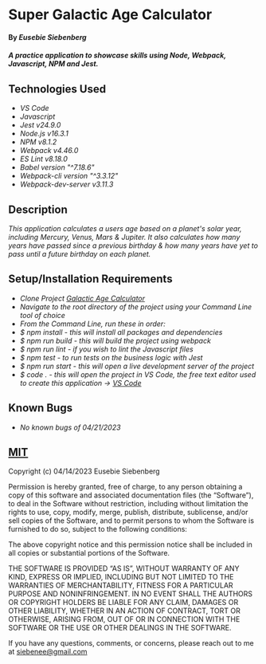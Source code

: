 # Super Galactic Age Calculator

#### By _Eusebie Siebenberg_

#### _A practice application to showcase skills using Node, Webpack, Javascript, NPM and Jest._

## Technologies Used

* _VS Code_
* _Javascript_
* _Jest v24.9.0_
* _Node.js v16.3.1_
* _NPM v8.1.2_
* _Webpack v4.46.0_
* _ES Lint v8.18.0_
* _Babel version "^7.18.6"_
* _Webpack-cli version "^3.3.12"_
* _Webpack-dev-server v3.11.3_

## Description

_This application calculates a users age based on a planet's solar year, including Mercury, Venus, Mars & Jupiter. It also calculates how many years have passed since a previous birthday & how many years have yet to pass until a future birthday on each planet._

## Setup/Installation Requirements

* _Clone Project [Galactic Age Calculator](https://github.com/eusebiedev/galactic-age-calculator.git)_
* _Navigate to the root directory of the project using your Command Line tool of choice_
* _From the Command Line, run these in order:_
* _$ npm install - this will install all packages and dependencies_
* _$ npm run build - this will build the project using webpack_
* _$ npm run lint - if you wish to lint the Javascript files_
* _$ npm test - to run tests on the business logic with Jest_
* _$ npm run start - this will open a live development server of the project_
* _$ code . - this will open the project in VS Code, the free text editor used to create this application -> [VS Code](https://code.visualstudio.com/)_


## Known Bugs

* _No known bugs of 04/21/2023_

## [MIT](https://opensource.org/license/mit/)

Copyright (c) 04/14/2023 Eusebie Siebenberg

Permission is hereby granted, free of charge, to any person obtaining a copy of this software and associated documentation files (the “Software”), to deal in the Software without restriction, including without limitation the rights to use, copy, modify, merge, publish, distribute, sublicense, and/or sell copies of the Software, and to permit persons to whom the Software is furnished to do so, subject to the following conditions:

The above copyright notice and this permission notice shall be included in all copies or substantial portions of the Software.

THE SOFTWARE IS PROVIDED “AS IS”, WITHOUT WARRANTY OF ANY KIND, EXPRESS OR IMPLIED, INCLUDING BUT NOT LIMITED TO THE WARRANTIES OF MERCHANTABILITY, FITNESS FOR A PARTICULAR PURPOSE AND NONINFRINGEMENT. IN NO EVENT SHALL THE AUTHORS OR COPYRIGHT HOLDERS BE LIABLE FOR ANY CLAIM, DAMAGES OR OTHER LIABILITY, WHETHER IN AN ACTION OF CONTRACT, TORT OR OTHERWISE, ARISING FROM, OUT OF OR IN CONNECTION WITH THE SOFTWARE OR THE USE OR OTHER DEALINGS IN THE SOFTWARE.

If you have any questions, comments, or concerns, please reach out to me at siebenee@gmail.com